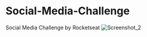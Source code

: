 # Social-Media-Challenge
 Social Media Challenge by Rocketseat
![Screenshot_2](https://user-images.githubusercontent.com/102621896/192643204-abb73a5a-57e4-472a-b571-edd4fb8b414f.png)


